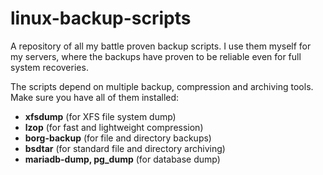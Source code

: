 # linux-backup-scripts
A repository of all my battle proven backup scripts.
I use them myself for my servers, where the backups have proven to be reliable even for full system recoveries.

The scripts depend on multiple backup, compression and archiving tools.
Make sure you have all of them installed:
- **xfsdump** (for XFS file system dump)
- **lzop** (for fast and lightweight compression)
- **borg-backup** (for file and directory backups)
- **bsdtar** (for standard file and directory archiving)
- **mariadb-dump, pg_dump** (for database dump)
